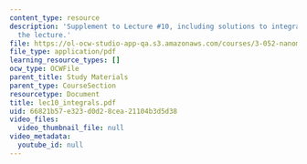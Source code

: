 ```yaml
---
content_type: resource
description: 'Supplement to Lecture #10, including solutions to integrals shown in
  the lecture.'
file: https://ol-ocw-studio-app-qa.s3.amazonaws.com/courses/3-052-nanomechanics-of-materials-and-biomaterials-spring-2007/66821b57e323d0d28cea21104b3d5d38_lec10_integrals.pdf
file_type: application/pdf
learning_resource_types: []
ocw_type: OCWFile
parent_title: Study Materials
parent_type: CourseSection
resourcetype: Document
title: lec10_integrals.pdf
uid: 66821b57-e323-d0d2-8cea-21104b3d5d38
video_files:
  video_thumbnail_file: null
video_metadata:
  youtube_id: null
---
```

